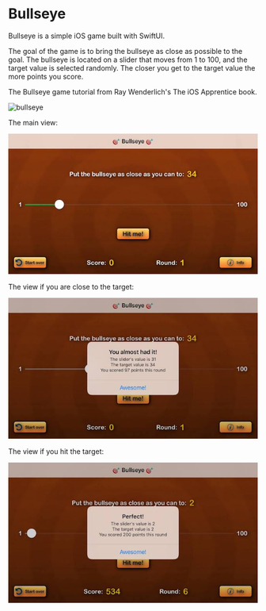 # Bullseye

Bullseye is a simple iOS game built with SwiftUI.

The goal of the game is to bring the bullseye as close as possible to the goal. The bullseye is located on a slider that moves from 1 to 100, and the target value is selected randomly. The closer you get to the target value the more points you score.

The Bullseye game tutorial from Ray Wenderlich's The iOS Apprentice book.

<img width="640" alt="bullseye" src="https://github.com/Anastasiiaq/Bullseye/blob/master/screenshots/bullseye.gif">

The main view:

![alt text](https://github.com/Anastasiiaq/Bullseye/blob/master/screenshots/startGame.jpeg "startGame")

The view if you are close to the target:

![alt text](https://github.com/Anastasiiaq/Bullseye/blob/master/screenshots/goodTry.jpeg "goodTry")

The view if you hit the target:

![alt text](https://github.com/Anastasiiaq/Bullseye/blob/master/screenshots/perfect.jpeg "perfect")
